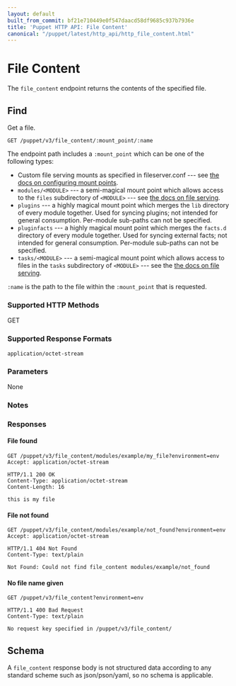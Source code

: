 ```yaml
---
layout: default
built_from_commit: bf21e710449e0f547daacd58df9685c937b7936e
title: 'Puppet HTTP API: File Content'
canonical: "/puppet/latest/http_api/http_file_content.html"
---
```


File Content
=============

The `file_content` endpoint returns the contents of the specified file.

Find
----

Get a file.

    GET /puppet/v3/file_content/:mount_point/:name

The endpoint path includes a `:mount_point` which can be one of the following types:

* Custom file serving mounts as specified in fileserver.conf --- see [the docs on configuring mount points](https://docs.puppet.com/puppet/latest/reference/file_serving.html).
* `modules/<MODULE>` --- a semi-magical mount point which allows access to the `files` subdirectory of `<MODULE>` --- see [the docs on file serving](https://docs.puppet.com/puppet/latest/reference/file_serving.html).
* `plugins` --- a highly magical mount point which merges the `lib`  directory of every module together. Used for syncing plugins; not intended for general consumption. Per-module sub-paths can not be specified.
* `pluginfacts` --- a highly magical mount point which merges the `facts.d` directory of every module together. Used for syncing external facts; not intended for general consumption. Per-module sub-paths can not be specified.
* `tasks/<MODULE>` --- a semi-magical mount point which allows access to files in the `tasks` subdirectory of `<MODULE>` --- see the [the docs on file serving](https://docs.puppet.com/puppet/latest/reference/file_serving.html).

`:name` is the path to the file within the `:mount_point` that is requested.

### Supported HTTP Methods

GET

### Supported Response Formats

`application/octet-stream`

### Parameters

None

### Notes

### Responses

#### File found

    GET /puppet/v3/file_content/modules/example/my_file?environment=env
    Accept: application/octet-stream

    HTTP/1.1 200 OK
    Content-Type: application/octet-stream
    Content-Length: 16

    this is my file


#### File not found

    GET /puppet/v3/file_content/modules/example/not_found?environment=env
    Accept: application/octet-stream

    HTTP/1.1 404 Not Found
    Content-Type: text/plain

    Not Found: Could not find file_content modules/example/not_found

#### No file name given

    GET /puppet/v3/file_content?environment=env

    HTTP/1.1 400 Bad Request
    Content-Type: text/plain

    No request key specified in /puppet/v3/file_content/

Schema
------

A `file_content` response body is not structured data according to any standard scheme such as
json/pson/yaml, so no schema is applicable.
